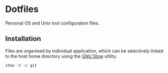 # Dotfiles

Personal OS and Unix tool configuration files.

## Installation

Files are organised by individual application, which can be selectively linked to the host home directory using the [GNU Stow](https://www.gnu.org/software/stow/) utility.

    stow -t ~/ git
